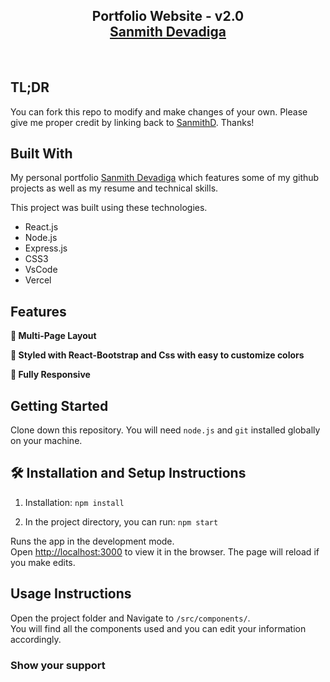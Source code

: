<h2 align="center">
  Portfolio Website - v2.0<br/>
  <a href="https://portfolio-sanmith-devadigas-projects.vercel.app/" target="_blank">Sanmith Devadiga</a>
</h2>

<br/>

## TL;DR

You can fork this repo to modify and make changes of your own. Please give me proper credit by linking back to [SanmithD](https://github.com/SanmithD/portfolio). Thanks!

## Built With

My personal portfolio <a href="https://portfolio-sanmith-devadigas-projects.vercel.app/" target="_blank">Sanmith Devadiga</a> which features some of my github projects as well as my resume and technical skills.<br/>

This project was built using these technologies.

- React.js
- Node.js
- Express.js
- CSS3
- VsCode
- Vercel

## Features

**📖 Multi-Page Layout**

**🎨 Styled with React-Bootstrap and Css with easy to customize colors**

**📱 Fully Responsive**

## Getting Started

Clone down this repository. You will need `node.js` and `git` installed globally on your machine.

## 🛠 Installation and Setup Instructions

1. Installation: `npm install`

2. In the project directory, you can run: `npm start`

Runs the app in the development mode.\
Open [http://localhost:3000](http://localhost:3000) to view it in the browser.
The page will reload if you make edits.

## Usage Instructions

Open the project folder and Navigate to `/src/components/`. <br/>
You will find all the components used and you can edit your information accordingly.

### Show your support

